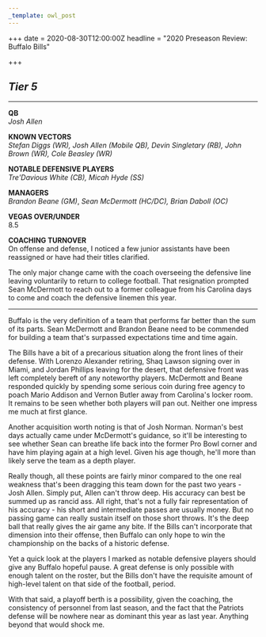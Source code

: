 ```yaml
---
_template: owl_post
---
```


+++
date = 2020-08-30T12:00:00Z
headline = "2020 Preseason Review: Buffalo Bills"

+++
## _Tier 5_

***

**QB**  
_Josh Allen_

**KNOWN VECTORS**  
_Stefan Diggs (WR), Josh Allen (Mobile QB), Devin Singletary (RB), John Brown (WR), Cole Beasley (WR)_

**NOTABLE DEFENSIVE PLAYERS**  
_Tre'Davious White (CB), Micah Hyde (SS)_

**MANAGERS**  
_Brandon Beane (GM)_, _Sean McDermott (HC/DC), Brian Daboll (OC)_

**VEGAS OVER/UNDER**  
8\.5

**COACHING TURNOVER**  
On offense and defense, I noticed a few junior assistants have been reassigned or have had their titles clarified.

The only major change came with the coach overseeing the defensive line leaving voluntarily to return to college football. That resignation prompted Sean McDermott to reach out to a former colleague from his Carolina days to come and coach the defensive linemen this year.

***

Buffalo is the very definition of a team that performs far better than the sum of its parts. Sean McDermott and Brandon Beane need to be commended for building a team that's surpassed expectations time and time again.

The Bills have a bit of a precarious situation along the front lines of their defense. With Lorenzo Alexander retiring, Shaq Lawson signing over in Miami, and Jordan Phillips leaving for the desert, that defensive front was left completely bereft of any noteworthy players. McDermott and Beane responded quickly by spending some serious coin during free agency to poach Mario Addison and Vernon Butler away from Carolina's locker room. It remains to be seen whether both players will pan out. Neither one impress me much at first glance.

Another acquisition worth noting is that of Josh Norman. Norman's best days actually came under McDermott's guidance, so it'll be interesting to see whether Sean can breathe life back into the former Pro Bowl corner and have him playing again at a high level. Given his age though, he'll more than likely serve the team as a depth player.

Really though, all these points are fairly minor compared to the one real weakness that's been dragging this team down for the past two years - Josh Allen. Simply put, Allen can't throw deep. His accuracy can best be summed up as rancid ass. All right, that's not a fully fair representation of his accuracy - his short and intermediate passes are usually money. But no passing game can really sustain itself on those short throws. It's the deep ball that really gives the air game any bite. If the Bills can't incorporate that dimension into their offense, then Buffalo can only hope to win the championship on the backs of a historic defense.

Yet a quick look at the players I marked as notable defensive players should give any Buffalo hopeful pause. A great defense is only possible with enough talent on the roster, but the Bills don't have the requisite amount of high-level talent on that side of the football, period.

With that said, a playoff berth is a possibility, given the coaching, the consistency of personnel from last season, and the fact that the Patriots defense will be nowhere near as dominant this year as last year. Anything beyond that would shock me.
